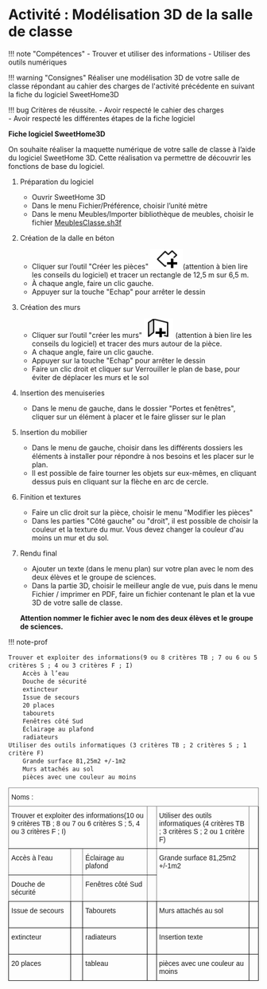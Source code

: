 # Activité : Modélisation 3D de la salle de classe

!!! note "Compétences"
    - Trouver et utiliser des informations
    - Utiliser des outils numériques

!!! warning "Consignes"
    Réaliser une modélisation 3D de votre salle de classe répondant au cahier des charges de l'activité précédente en suivant la fiche du logiciel SweetHome3D

!!! bug Critères de réussite. 
    - Avoir respecté le cahier des charges  
    - Avoir respecté les différentes étapes de la fiche logiciel
 
<div markdown class="printable">

**Fiche logiciel SweetHome3D**

On souhaite réaliser la maquette numérique de votre salle de classe à l’aide du logiciel SweetHome 3D. Cette réalisation va permettre de découvrir les fonctions de base du logiciel.

1. Préparation du logiciel 
      - Ouvrir SweetHome 3D  
      - Dans le menu Fichier/Préférence, choisir l’unité mètre  
      - Dans le menu Meubles/Importer bibliothèque de meubles, choisir le fichier [MeublesClasse.sh3f](Files/MeublesClasse.sh3f)
2. Création de la dalle en béton  
      - Cliquer sur l’outil "Créer les pièces" ![](Pictures/iconePieceSweetHome.png)(attention à bien lire les conseils du logiciel) et tracer un rectangle de 12,5 m sur 6,5 m.  
      - À chaque angle, faire un clic gauche. 
      - Appuyer sur la touche "Echap" pour arrêter le dessin  

3. Création des murs  
      - Cliquer sur l’outil "créer les murs" ![](Pictures/iconeMurSweethome.png) (attention à bien lire les conseils du logiciel) et tracer des murs autour de la pièce.  
      - A chaque angle, faire un clic gauche.   
      - Appuyer sur la touche "Echap" pour arrêter le dessin  
      - Faire un clic droit et cliquer sur Verrouiller le plan de base, pour éviter de déplacer les murs et le sol  
  
4. Insertion des menuiseries  
      - Dans le menu de gauche, dans le dossier "Portes et fenêtres", cliquer sur un élément à placer et le faire glisser sur le plan  
  
5. Insertion du mobilier  
      - Dans le menu de gauche, choisir dans les différents dossiers les éléments à installer pour répondre à nos besoins et les placer sur le plan.
      - Il est possible de faire tourner les objets sur eux-mêmes, en cliquant dessus puis en cliquant sur la flèche en arc de cercle.
  
6. Finition et textures
      - Faire un clic droit sur la pièce, choisir le menu "Modifier les pièces"
      - Dans les parties "Côté gauche" ou "droit", il est possible de choisir la couleur et la texture du mur. Vous devez changer la couleur d'au moins un mur et du sol.



7. Rendu final
      - Ajouter un texte (dans le menu plan) sur votre plan avec le nom des deux élèves et le groupe de sciences.
      - Dans la partie 3D, choisir le meilleur angle de vue, puis dans le menu Fichier / imprimer en PDF, faire un fichier contenant le plan et la vue 3D de votre salle de classe.

      **Attention nommer le fichier avec le nom des deux élèves et le groupe de sciences.**

</div>


<div style="page-break-after: always;"></div>
!!! note-prof
    	 	 	 	
    Trouver et exploiter des informations(9 ou 8 critères TB ; 7 ou 6 ou 5  critères S ; 4 ou 3 critères F ; I)
        Accès à l’eau
        Douche de sécurité
        extincteur
        Issue de secours
        20 places
        tabourets
        Fenêtres côté Sud
        Éclairage au plafond
        radiateurs
    Utiliser des outils informatiques (3 critères TB ; 2 critères S ; 1 critère F)
        Grande surface 81,25m2 +/-1m2
        Murs attachés au sol
        pièces avec une couleur au moins
<style type="text/css">
.tg  {border-collapse:collapse;border-spacing:0;}
.tg td{border-color:black;border-style:solid;border-width:1px;font-family:Arial, sans-serif;font-size:14px;
  overflow:hidden;padding:10px 5px;word-break:normal;}
.tg th{border-color:black;border-style:solid;border-width:1px;font-family:Arial, sans-serif;font-size:14px;
  font-weight:normal;overflow:hidden;padding:10px 5px;word-break:normal;}
.tg .tg-0pky{border-color:inherit;text-align:left;vertical-align:top}
.tg .tg-0lax{text-align:left;vertical-align:top}
</style>
<table class="tg"><thead>
  <tr>
    <th class="tg-0pky" colspan="6"><span style="background-color:transparent"> 			</span>Noms : <span style="background-color:transparent"> 			</span> 		</th>
  </tr></thead>
<tbody>
  <tr>
    <td class="tg-0pky" colspan="3"><span style="background-color:transparent"> 			</span>Trouver et exploiter des informations(10 ou 9 critères TB ; 8 ou 7 ou 6  critères S ; 5, 4 ou 3 critères F ; I)</td>
    <td class="tg-0pky"><span style="background-color:transparent"> 			</span><br><span style="background-color:transparent">&nbsp;&nbsp;			</span> 		</td>
    <td class="tg-0pky"><span style="background-color:transparent"> 			</span>Utiliser des outils informatiques (4 critères TB ; 3 critères S ; 2 ou 1 critère F)		</td>
    <td class="tg-0lax"><span style="background-color:transparent"> 			</span><br><span style="background-color:transparent">&nbsp;&nbsp;			</span> 		</td>
  </tr>
  <tr>
    <td class="tg-0pky"><span style="background-color:transparent"> 			</span>Accès à l’eau 		</td>
    <td class="tg-0pky"><span style="background-color:transparent"> 			</span><br><span style="background-color:transparent">&nbsp;&nbsp;			</span> 		</td>
    <td class="tg-0pky"><span style="background-color:transparent"> 			</span>Éclairage au plafond 		</td>
    <td class="tg-0pky"><span style="background-color:transparent"> 			</span><br><span style="background-color:transparent">&nbsp;&nbsp;			</span> 		</td>
    <td class="tg-0pky" rowspan="2"><span style="background-color:transparent"> 			</span>Grande surface 81,25m2 +/-1m2 		</td>
    <td class="tg-0lax" rowspan="2"><span style="background-color:transparent"> 			</span><br><span style="background-color:transparent">&nbsp;&nbsp;			</span> 		<br></td>
  </tr>
  <tr>
    <td class="tg-0pky"><span style="background-color:transparent"> 			</span>Douche de sécurité 		</td>
    <td class="tg-0pky"><span style="background-color:transparent"> 			</span><br><span style="background-color:transparent">&nbsp;&nbsp;			</span> 		</td>
    <td class="tg-0pky"><span style="background-color:transparent"> 			</span>Fenêtres côté Sud 		</td>
    <td class="tg-0pky"><span style="background-color:transparent"> 			</span><br><span style="background-color:transparent">&nbsp;&nbsp;			</span> 		</td>
  </tr>
  <tr>
    <td class="tg-0lax"><span style="background-color:transparent"> 			</span>Issue de secours 		</td>
    <td class="tg-0lax"><span style="background-color:transparent"> 			</span><br><span style="background-color:transparent">&nbsp;&nbsp;			</span> 		</td>
    <td class="tg-0lax"><span style="background-color:transparent"> 			</span>Tabourets </td>
    <td class="tg-0lax"><span style="background-color:transparent"> 			</span><br><span style="background-color:transparent">&nbsp;&nbsp;			</span> 		</td>
    <td class="tg-0lax"><span style="background-color:transparent"> 			</span>Murs attachés au sol 		</td>
    <td class="tg-0lax"><span style="background-color:transparent"> 			</span><br><span style="background-color:transparent">&nbsp;&nbsp;			</span> 		<br></td>
  </tr>
  <tr>
    <td class="tg-0lax"><span style="background-color:transparent"> 			</span>extincteur </td>
    <td class="tg-0lax"><span style="background-color:transparent"> 			</span><br><span style="background-color:transparent">&nbsp;&nbsp;			</span> 		</td>
    <td class="tg-0lax"><span style="background-color:transparent"> 			</span>radiateurs </td>
    <td class="tg-0lax"><span style="background-color:transparent"> 			</span><br><span style="background-color:transparent">&nbsp;&nbsp;			</span> 		</td>
     <td class="tg-0lax"><span style="background-color:transparent"> 			</span>Insertion texte		</td>
    <td class="tg-0lax"><span style="background-color:transparent"> 			</span><br><span style="background-color:transparent">&nbsp;&nbsp;			</span> 		<br></td>
  </tr>
  <tr>
    <td class="tg-0lax"><span style="background-color:transparent"> 			</span>20 places 		</td>
    <td class="tg-0lax"><span style="background-color:transparent"> 			</span><br><span style="background-color:transparent">&nbsp;&nbsp;			</span> 		</td>
    <td class="tg-0lax"><span style="background-color:transparent"> 			</span>tableau 		</td>
    <td class="tg-0lax"><span style="background-color:transparent"> 			</span><br><span style="background-color:transparent">&nbsp;&nbsp;			</span> 		</td>
    <td class="tg-0lax"><span style="background-color:transparent"> 			</span>pièces avec une couleur au moins </td>
    <td class="tg-0lax"><span style="background-color:transparent"> 			</span><br><span style="background-color:transparent">&nbsp;&nbsp;			</span> 		</td>
  </tr>
</tbody></table>